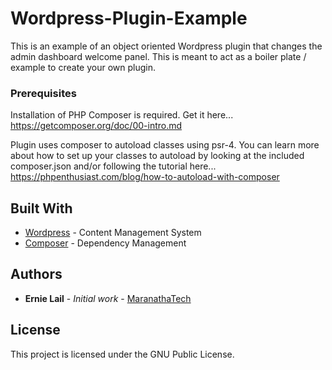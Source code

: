 # Wordpress-Plugin-Example
This is an example of an object oriented Wordpress plugin that changes the admin dashboard welcome panel. This is meant to act as a boiler plate / example to create your own plugin. 

### Prerequisites

Installation of PHP Composer is required. Get it here...
https://getcomposer.org/doc/00-intro.md

Plugin uses composer to autoload classes using psr-4. You can learn more about how to set up your classes to autoload by looking at the included composer.json and/or following the tutorial here...
https://phpenthusiast.com/blog/how-to-autoload-with-composer

## Built With

* [Wordpress](https://wordpress.org) - Content Management System
* [Composer](https://getcomposer.org) - Dependency Management


## Authors

* **Ernie Lail** - *Initial work* - [MaranathaTech](https://github.com/MaranathaTech)

## License

This project is licensed under the GNU Public License.


